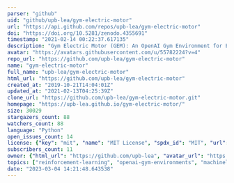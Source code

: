 ```yaml
---
parser: "github"
uid: "github/upb-lea/gym-electric-motor"
url: "https://api.github.com/repos/upb-lea/gym-electric-motor"
doi: "https://doi.org/10.5281/zenodo.4355691"
timestamp: "2021-02-14 00:22:37.617135"
description: "Gym Electric Motor (GEM): An OpenAI Gym Environment for Electric Motors"
avatar: "https://avatars.githubusercontent.com/u/55782224?v=4"
repo_url: "https://github.com/upb-lea/gym-electric-motor"
name: "gym-electric-motor"
full_name: "upb-lea/gym-electric-motor"
html_url: "https://github.com/upb-lea/gym-electric-motor"
created_at: "2019-10-21T14:04:01Z"
updated_at: "2021-02-13T04:25:39Z"
clone_url: "https://github.com/upb-lea/gym-electric-motor.git"
homepage: "https://upb-lea.github.io/gym-electric-motor/"
size: 30029
stargazers_count: 88
watchers_count: 88
language: "Python"
open_issues_count: 14
license: {"key": "mit", "name": "MIT License", "spdx_id": "MIT", "url": "https://api.github.com/licenses/mit", "node_id": "MDc6TGljZW5zZTEz"}
subscribers_count: 11
owner: {"html_url": "https://github.com/upb-lea", "avatar_url": "https://avatars.githubusercontent.com/u/55782224?v=4", "login": "upb-lea", "type": "Organization"}
topics: ["reinforcement-learning", "openai-gym-environments", "machinelearning", "openai-gym", "openai", "gym-environment", "pmsm", "motor-models", "converters", "benchmark", "electrical-engineering", "electric-drive"]
date: "2023-03-04 14:21:48.643538"
---
```

